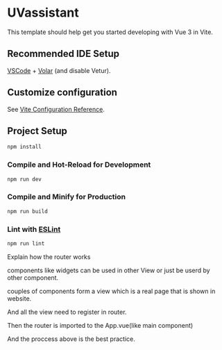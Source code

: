 # UVassistant

This template should help get you started developing with Vue 3 in Vite.

## Recommended IDE Setup

[VSCode](https://code.visualstudio.com/) + [Volar](https://marketplace.visualstudio.com/items?itemName=Vue.volar) (and disable Vetur).

## Customize configuration

See [Vite Configuration Reference](https://vite.dev/config/).

## Project Setup

```sh
npm install
```

### Compile and Hot-Reload for Development

```sh
npm run dev
```

### Compile and Minify for Production

```sh
npm run build
```

### Lint with [ESLint](https://eslint.org/)

```sh
npm run lint
```

Explain how the router works

components like widgets can be used in other View or just be userd by other component.

couples of components form a view which is a real page that is shown in website.

And all the view need to register in router.

Then the router is imported to the App.vue(like main component)

And the proccess above is the best practice.
